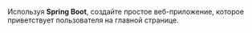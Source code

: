 Используя **Spring Boot**, создайте простое веб-приложение, которое приветствует пользователя на главной странице.
